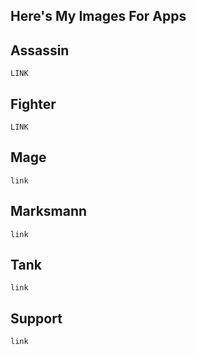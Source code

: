 ## Here's My Images For Apps

## Assassin
```
LINK
```

## Fighter
```
LINK
```

## Mage

```
link
```

## Marksmann

```
link
```

## Tank

```
link 
```


## Support 

```
link
```
